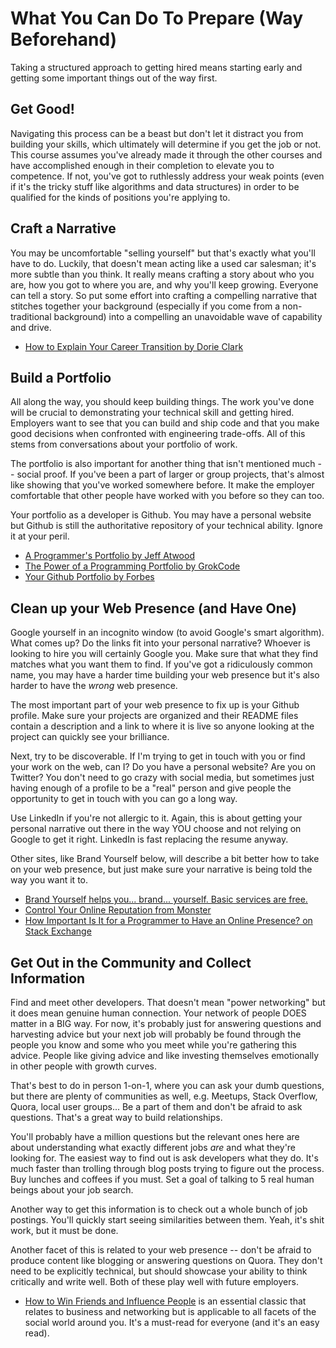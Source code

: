 # What You Can Do To Prepare (Way Beforehand)

Taking a structured approach to getting hired means starting early and getting some important things out of the way first.

## Get Good!

Navigating this process can be a beast but don't let it distract you from building your skills, which ultimately will determine if you get the job or not.  This course assumes you've already made it through the other courses and have accomplished enough in their completion to elevate you to competence.  If not, you've got to ruthlessly address your weak points (even if it's the tricky stuff like algorithms and data structures) in order to be qualified for the kinds of positions you're applying to.

## Craft a Narrative

You may be uncomfortable "selling yourself" but that's exactly what you'll have to do.  Luckily, that doesn't mean acting like a used car salesman; it's more subtle than you think.  It really means crafting a story about who you are, how you got to where you are, and why you'll keep growing.  Everyone can tell a story.  So put some effort into crafting a compelling narrative that stitches together your background (especially if you come from a non-traditional background) into a compelling an unavoidable wave of capability and drive.

* [How to Explain Your Career Transition by Dorie Clark](http://dorieclark.com/how-to-explain-your-career-transition/)

## Build a Portfolio

All along the way, you should keep building things.  The work you've done will be crucial to demonstrating your technical skill and getting hired.  Employers want to see that you can build and ship code and that you make good decisions when confronted with engineering trade-offs.  All of this stems from conversations about your portfolio of work.

The portfolio is also important for another thing that isn't mentioned much -- social proof.  If you've been a part of larger or group projects, that's almost like showing that you've worked somewhere before.  It make the employer comfortable that other people have worked with you before so they can too.

Your portfolio as a developer is Github.  You may have a personal website but Github is still the authoritative repository of your technical ability.  Ignore it at your peril.

* [A Programmer's Portfolio by Jeff Atwood](http://www.codinghorror.com/blog/2004/10/a-programmers-portfolio.html)
* [The Power of a Programming Portfolio by GrokCode](http://grokcode.com/58/the-power-of-a-programming-portfolio/)
* [Your Github Portfolio by Forbes](http://www.forbes.com/sites/anthonykosner/2012/10/20/software-engineers-are-in-demand-and-github-is-how-you-find-them/)

## Clean up your Web Presence (and Have One)

Google yourself in an incognito window (to avoid Google's smart algorithm).  What comes up? Do the links fit into your personal narrative?  Whoever is looking to hire you will certainly Google you.  Make sure that what they find matches what you want them to find.  If you've got a ridiculously common name, you may have a harder time building your web presence but it's also harder to have the *wrong* web presence.

The most important part of your web presence to fix up is your Github profile.  Make sure your projects are organized and their README files contain a description and a link to where it is live so anyone looking at the project can quickly see your brilliance.

Next, try to be discoverable.  If I'm trying to get in touch with you or find your work on the web, can I?  Do you have a personal website?  Are you on Twitter? You don't need to go crazy with social media, but sometimes just having enough of a profile to be a "real" person and give people the opportunity to get in touch with you can go a long way.  

Use LinkedIn if you're not allergic to it.  Again, this is about getting your personal narrative out there in the way YOU choose and not relying on Google to get it right.  LinkedIn is fast replacing the resume anyway.  

Other sites, like Brand Yourself below, will describe a bit better how to take on your web presence, but just make sure your narrative is being told the way you want it to.

* [Brand Yourself helps you... brand... yourself.  Basic services are free.](http://brandyourself.com)
* [Control Your Online Reputation from Monster](http://career-advice.monster.com/job-search/getting-started/control-your-online-reputation/article.aspx)
* [How Important Is It for a Programmer to Have an Online Presence? on Stack Exchange](http://programmers.stackexchange.com/questions/143673/how-important-is-it-for-a-programmer-to-have-an-online-presence)

## Get Out in the Community and Collect Information

Find and meet other developers.  That doesn't mean "power networking" but it does mean genuine human connection.  Your network of people DOES matter in a BIG way.  For now, it's probably just for answering questions and harvesting advice but your next job will probably be found through the people you know and some who you meet while you're gathering this advice.  People like giving advice and like investing themselves emotionally in other people with growth curves.

That's best to do in person 1-on-1, where you can ask your dumb questions, but there are plenty of communities as well, e.g. Meetups, Stack Overflow, Quora, local user groups...  Be a part of them and don't be afraid to ask questions.  That's a great way to build relationships.

You'll probably have a million questions but the relevant ones here are about understanding what exactly different jobs *are* and what they're looking for. The easiest way to find out is ask developers what they do.  It's much faster than trolling through blog posts trying to figure out the process.  Buy lunches and coffees if you must.  Set a goal of talking to 5 real human beings about your job search.

Another way to get this information is to check out a whole bunch of job postings.  You'll quickly start seeing similarities between them.  Yeah, it's shit work, but it must be done.  

Another facet of this is related to your web presence -- don't be afraid to produce content like blogging or answering questions on Quora.  They don't need to be explicitly technical, but should showcase your ability to think critically and write well.  Both of these play well with future employers.  

* [How to Win Friends and Influence People](http://erudition.mohit.tripod.com/_Influence_People.pdf) is an essential classic that relates to business and networking but is applicable to all facets of the social world around you.  It's a must-read for everyone (and it's an easy read).
